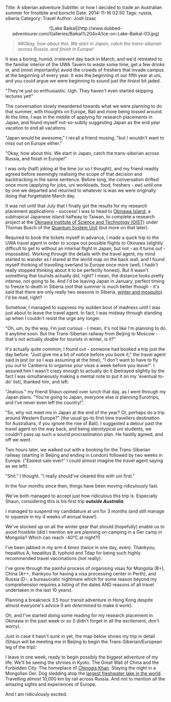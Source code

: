Title: A siberian adventure
Subtitle: or how I decided to trade an Australian summer for frostbite and borscht
Date: 2014-11-16 02:50
Tags: russia, siberia
Category: Travel
Author: Josh Izaac

<center>![Lake Baikal](http://www.dubbed-adventourer.com/Galleries/Baikal%204x4/Ice-on-Lake-Baikal-03.jpg)</center>

> ##*Okay, how about this. We start in Japan, catch the trans-siberian across Russia, and finish in Europe!*

<!-- PELICAN_END_SUMMARY -->

It was a boring, humid, irrelevent day back in March, and we'd retreated to the familiar interior of the UWA Tavern to waste some time, get a few drinks in, and  (most importantly) avoid the crowds of freshers that invade campus at the beginning of every year. It was the beginning of our fifth year at uni, and you could argue we were beginning to sound just the *tiniest* bit jaded. 

"They're just so enthusiastic. Ugh. They haven't even started skipping lectures yet!"

The conversation slowly meandered towards what we were planning to do that summer, with thoughts on Europe, Bali and more being tossed around. At the time, I was in the middle of applying for research placements in Japan, and found myself not-so-subtly suggesting Japan as the end year vacation to end all vacations.

"Japan *would* be awesome," I recall a friend musing, "but I wouldn't want to miss out on Europe either."

"Okay, how about this. We start in Japan, catch the trans-siberian across Russia, and finish in Europe!"

I was only (half) joking at the time (or so I thought), and my friend readily agreed before seemingly realising the scope of that decision and backtracking in the same sentence. Before long, the conversation drifted once more (applying for jobs, uni workloads, food, freshers - ew) until one by one we departed and returned to whatever is was we were originally doing that forgettable March day.

It was not until that July that I finally got the results for my research placement applications - success! I was to head to [Okinawa Island](http://en.wikipedia.org/wiki/Okinawa_Island), a subtropical Japanese island halfway to Taiwan, to complete a research project at the [Okinawa Institute of Science and Technology (OIST)](http://www.oist.jp/) under Thomas Busch of the [Quantum System Unit](https://groups.oist.jp/qsu) (but more on that later).

Required to book the tickets myself in advance, I made a quick trip to the UWA travel agent in order to scope out possible flights to Okinawa (slightly difficult to get to without an internal flight in Japan, but not - as it turns out - impossible). Working through the details with the travel agent, my mind started to wander as I stared at the world map on the back wall, and I found myself thinking of travelling overland to Europe once more (well, I hadn't really stopped thinking about it to be perfectly honest). But it wasn't something that tourists actually *did*, right? I mean, the distance looks pretty intense, not going to lie. And I'd be leaving Japan in January, perfect timing to freeze to death in Siberia (not that summer is much better though - it's said that there are only really two seasons in Siberia, [winter and mosquito](http://www.outsideonline.com/adventure-travel/europe/russia/Tracing-the-Steps-of-Lost-Explorers-in-Miserable-Beautiful-Siberia.html)). I'd be mad, right?

Somehow, I managed to suppress my sudden bout of madness until I was just about to leave the travel agent. In fact, I was midway through standing up when I couldn't resist the urge any longer.

"Oh, um, by the way. I'm just curious - I mean, it's not like I'm planning to do it anytime soon. But the Trans-Siberian railway from Beijing to Moscow - that's not actually *doable* for tourists in winter, is it?"

It's actually quite common, I found out - someone had booked a trip just the day before. "Just give me a bit of notice before you book it," the travel agent said in jest (or so I was assuming at the time), "I don't want to have to fly you out to Canberra to organise your visas a week before you leave!". I assured him I wasn't crazy enough to actually do it (betrayed slightly by the fact I was simultaneously making a mental note to put it on my 'eventual to-do' list), thanked him, and left.

"Jealous." my friend Shaun opined over lunch that day, as I went through my Japan plans. "You're going to Japan, everyone else is planning Eurotrips, and I've never even left the country!".

"So, why not meet me in Japan at the end of the year? Or, perhaps do a trip around Western Europe?" (the usual go-to first time travellers destination for Australians, if you ignore the rise of Bali). I suggested a detour past the travel agent on the way back, and being sterotypical uni students, we couldn't pass up such a sound procrastination plan. He hastily agreed, and off we went.

Two hours later, we walked out with a booking for the Trans-Siberian railway (starting in Beijing and ending in London) followed by two weeks in Europe. ("Easiest sale ever!" I could almost imagine the travel agent saying as we left).

"Shit." I thought. "I really should've cleared this with uni first."

In the four months since then, things have been moving ridiculously fast.

We've both managed to accept just how *ridiculous* this trip is. Especially Shaun, considering this is his first trip ***outside Australia***.

I managed to suspend my candidature at uni for 3 months (and still manage to squeeze in my 4 weeks of annual leave!).

We've stocked up on all the winter gear that should (hopefully) enable us to avoid frostbite (did I mention we are planning on camping in a Ger camp in Mongolia? Which can reach -40°C at night?!)

I've been jabbed in my arm 4 times (twice in one day, even). Thankyou, hepatitus A, hepatitus B, typhoid and Tdap for being such highly recommended travel vaccinations (not really).

I've gone through the painful process of organising visas for Mongolia (B+), China (A++, thankyou for having a visa processing center in Perth), and Russia (D-, a bureaucratic nightmare which for some reason beyond my comprehension requires a listing of the dates AND reasons of all travel undertaken in the last 10 years).

Planning a breakneck 3.5 hour transit adventure in Hong Kong despite almost everyone's advice (I am *determined* to make it work).

Oh, and I've started doing some reading for my research placement in Okinawa in the past week or so (I didn't forget in all the excitement, don't worry).

Just in case it hasn't sunk in yet, the map below shows my trip in detail (Shaun will be meeting me in Beijing to begin the Trans-Siberian/European leg of the trip):

<center><div class="google-maps" id='travellerspoint-map698595'><script src='http://www.travellerspoint.com/badges/badge_membermap.cfm?user=josh146&badgeid=travellerspoint-map698595&height=400&width=600'></script></div></center>

I leave in one week, ready to begin possibly the biggest adventure of my life. We'll be seeing the shrines in Kyoto. The Great Wall of China and the Forbidden City. The homeplace of [Chinggis Khan](http://en.wikipedia.org/wiki/Genghis_Khan). Staying the night in a Mongolian Ger. Dog sledding atop the [largest freshwater lake in the world](http://en.wikipedia.org/wiki/Lake_Baikal). Travelling almost 10,000 km by rail across Russia. And not to mention all the amazing sights and experiences of Europe.

And I am ridiculously excited.
